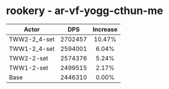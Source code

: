 # rookery - ar-vf-yogg-cthun-me
| Actor | DPS | Increase |
|---|:---:|:---:|
|TWW2-2_4-set|2702457|10.47%|
|TWW1-2_4-set|2594001|6.04%|
|TWW2-2-set|2574376|5.24%|
|TWW1-2-set|2499515|2.17%|
|Base|2446310|0.00%|

